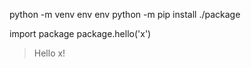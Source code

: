 python -m venv env
env
python -m pip install ./package

import package
package.hello('x')

> Hello x!